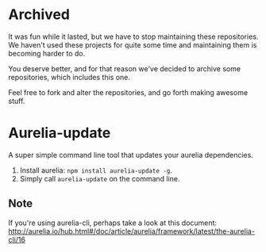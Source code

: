 # Archived

It was fun while it lasted, but we have to stop maintaining these repositories. We haven't used these projects for quite some time and maintaining them is becoming harder to do.

You deserve better, and for that reason we've decided to archive some repositories, which includes this one.

Feel free to fork and alter the repositories, and go forth making awesome stuff.

# Aurelia-update
A super simple command line tool that updates your aurelia dependencies.

1. Install aurelia: `npm install aurelia-update -g`.
2. Simply call `aurelia-update` on the command line.

## Note
If you're using aurelia-cli, perhaps take a look at this document: http://aurelia.io/hub.html#/doc/article/aurelia/framework/latest/the-aurelia-cli/16
